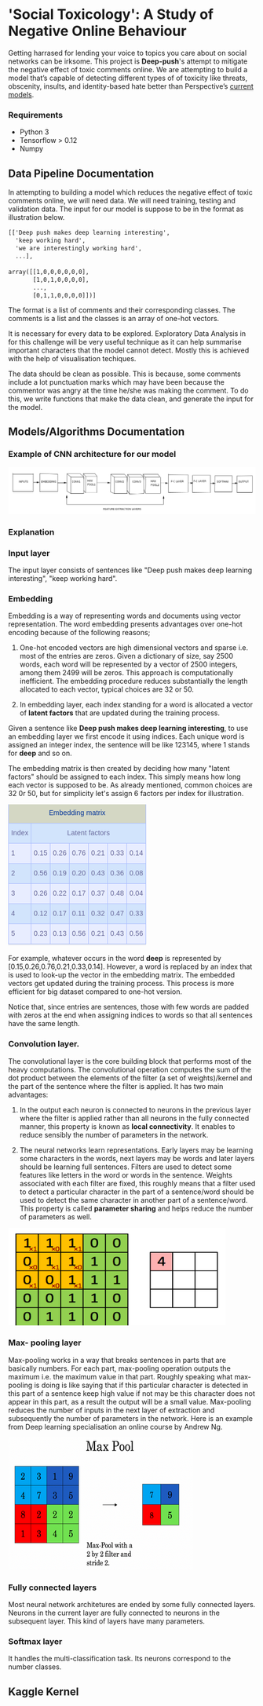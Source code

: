 # 'Social Toxicology': A Study of Negative Online Behaviour

Getting harrased for lending your voice to topics you care about on social networks can be irksome. This project is **Deep-push**'s attempt to mitigate the negative effect of toxic comments online.
We are attempting to build a model that’s capable of detecting different types of of toxicity like threats, obscenity, insults, and identity-based hate better than Perspective’s [current models](https://github.com/conversationai/unintended-ml-bias-analysis).

### Requirements

- Python 3
- Tensorflow > 0.12
- Numpy

## Data Pipeline Documentation

In attempting to building a model which reduces the negative effect of toxic comments online, we will need data. We will need training, testing and validation data. The input for our model is suppose to be in the format as illustration  below. 

```
[['Deep push makes deep learning interesting',
  'keep working hard',
  'we are interestingly working hard',
  ...],

array([[1,0,0,0,0,0,0],
       [1,0,1,0,0,0,0],
       ...,
       [0,1,1,0,0,0,0]])]
```

The format is a list of comments and their corresponding classes. The comments is a list and the classes is an array of one-hot vectors.

It is necessary for every data to be explored. Exploratory Data Analysis in for this challenge will be very useful technique as it can help summarise important characters that the model cannot detect. Mostly this is achieved with the help of visualisation techiques. 

The data should be clean as possible. This is because, some comments include a lot punctuation marks which may have been because the commentor was angry at the time he/she was making the comment. To do this, we write functions that make the data clean, and generate the input for the model.

## Models/Algorithms Documentation

### Example of CNN architecture for our model

<img src = "images/A.png">

### Explanation

### Input layer

The input layer consists of sentences like "Deep push makes deep learning interesting", "keep working hard".

### Embedding

Embedding is a way of representing words and documents using vector representation. The word embedding presents advantages over one-hot encoding because of the following reasons; 

1) One-hot encoded vectors are high dimensional vectors and sparse i.e. most of the entries are zeros. Given a dictionary of size, say 2500 words, each word will be represented by a vector of 2500 integers, among them 2499 will be zeros. This approach is computationally inefficient. The embedding procedure reduces substantially the length allocated to each vector, typical choices are 32 or 50. 

2) In embedding layer, each index standing for a word is allocated a vector of **latent factors** that are updated during the training process.
 
Given a sentence like **Deep push makes deep learning interesting**, to use an embedding layer we first encode it using indices. Each unique word is assigned an integer index, the sentence will be like  123145, where 1 stands for **deep** and so on.

The embedding matrix is then created by deciding how many "latent factors" should be assigned to each index. This simply means how long each vector is supposed to be. As already mentioned, common choices are 32 0r 50, but for simplicity let's assign 6 factors per index for illustration.

 <img src = "images/embedding_matrix.png">
 
For example, whatever occurs in the word **deep** is represented by [0.15,0.26,0.76,0.21,0.33,0.14]. However, a word is replaced by an index that is used to look-up the vector in the embedding matrix. The embedded vectors get updated during the training process. This process is more efficient for big dataset compared to one-hot version.

Notice that, since entries are sentences, those with few words are padded with zeros at the end when assigning indices to words so that all sentences have the same length.


### Convolution layer.

The convolutional layer is the core building block that performs most of the heavy computations. The convolutional operation computes the sum of the dot product between the elements of the filter (a set of weights)/kernel and the part of the sentence where the filter is applied. It has two main advantages:

1) In the output each neuron is connected to neurons in the previous layer where the filter is applied rather than all neurons in the fully connected manner, this property is known as **local connectivity**. It enables to reduce sensibly the number of parameters in the network.

2) The neural networks learn representations. Early layers may be learning some characters in the words, next layers may be words and later layers should be learning full sentences. Filters are used to detect some features like letters in the word or words in the sentence. Weights associated with each filter are fixed, this roughly means that a filter used to detect a particular character in the part of a sentence/word should be used to detect the same character in another part of a sentence/word. This property is called **parameter sharing** and helps reduce the number of parameters as well.

<img src="images/convolution.png">


### Max- pooling layer

Max-pooling works in a way that breaks sentences in parts that are basically numbers. For each part, max-pooling operation outputs the maximum i.e. the maximum value in that part. Roughly speaking what max-pooling is doing is like saying that if this particular character is detected in this part of a sentence keep high value if not may be this character does not appear in this part, as a result the output will be a small value. Max-pooling reduces the number of inputs in the next layer of extraction and subsequently the number of parameters in the network. Here is an example from Deep learning specialisation an online course by Andrew Ng.

<img src="images/Max.png">

### Fully connected layers

Most neural network architetures are ended by some fully connected layers. Neurons in the current layer are fully connected to neurons in the subsequent layer. This kind of layers have many parameters.

### Softmax layer

It handles the multi-classification task. Its neurons correspond to the number classes.


## Kaggle Kernel
